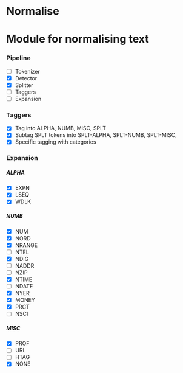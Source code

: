 # Normalise
# Module for normalising text

### Pipeline
- [ ] Tokenizer
- [x] Detector
- [x] Splitter
- [ ] Taggers
- [ ] Expansion

### Taggers
- [x] Tag into ALPHA, NUMB, MISC, SPLT
- [x] Subtag SPLT tokens into SPLT-ALPHA, SPLT-NUMB, SPLT-MISC,
- [x] Specific tagging with categories

### Expansion

##### ALPHA
- [x] EXPN
- [x] LSEQ
- [x] WDLK

##### NUMB
- [x] NUM
- [x] NORD
- [x] NRANGE
- [ ] NTEL
- [x] NDIG
- [ ] NADDR
- [ ] NZIP
- [x] NTIME
- [ ] NDATE
- [x] NYER
- [x] MONEY
- [x] PRCT
- [ ] NSCI

##### MISC
- [x] PROF
- [ ] URL
- [ ] HTAG
- [x] NONE

